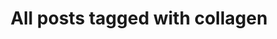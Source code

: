 ---
layout: tag
title: "All posts tagged with collagen"
permalink: /weblog/tags/collagen/
taxonomy: collagen
---